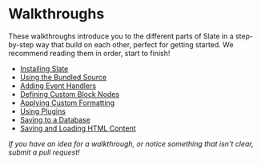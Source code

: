 
# Walkthroughs

These walkthroughs introduce you to the different parts of Slate in a step-by-step way that build on each other, perfect for getting started. We recommend reading them in order, start to finish!

- [Installing Slate](./installing-slate.md)
- [Using the Bundled Source](./using-the-bundled-source.md)
- [Adding Event Handlers](./adding-event-handlers.md)
- [Defining Custom Block Nodes](./defining-custom-block-nodes.md)
- [Applying Custom Formatting](./applying-custom-formatting.md)
- [Using Plugins](./using-plugins.md)
- [Saving to a Database](./saving-to-a-database.md)
- [Saving and Loading HTML Content](./saving-and-loading-html-content.md)

_If you have an idea for a walkthrough, or notice something that isn't clear, submit a pull request!_
